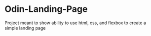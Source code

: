 # Odin-Landing-Page
Project meant to show ability to use html, css, and flexbox to create a simple landing page

